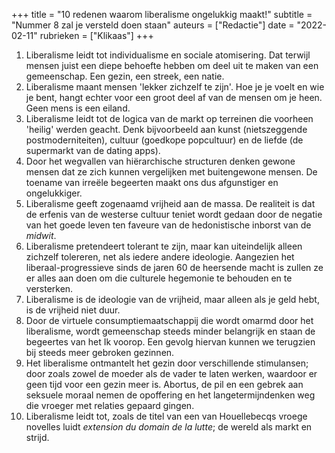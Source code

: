 +++
title     = "10 redenen waarom liberalisme ongelukkig maakt!"
subtitle  = "Nummer 8 zal je versteld doen staan"
auteurs   = ["Redactie"]
date      = "2022-02-11"
rubrieken = ["Klikaas"]
+++


1. Liberalisme leidt tot individualisme en sociale atomisering. Dat terwijl mensen juist een diepe behoefte hebben om deel uit te maken van een gemeenschap. Een gezin, een streek, een natie.
2. Liberalisme maant mensen 'lekker zichzelf te zijn'. Hoe je je voelt en wie je bent, hangt echter voor een groot deel af van de mensen om je heen. Geen mens is een eiland.
3. Liberalisme leidt tot de logica van de markt op terreinen die voorheen 'heilig' werden geacht. Denk bijvoorbeeld aan kunst (nietszeggende postmoderniteiten), cultuur (goedkope popcultuur) en de liefde (de supermarkt van de dating apps).
4. Door het wegvallen van hiërarchische structuren denken gewone mensen dat ze zich kunnen vergelijken met buitengewone mensen. De toename van irreële begeerten maakt ons dus afgunstiger en ongelukkiger.
5. Liberalisme geeft zogenaamd vrijheid aan de massa. De realiteit is dat de erfenis van de westerse cultuur teniet wordt gedaan door de negatie van het goede leven ten faveure van de hedonistische inborst van de _midwit_.
6. Liberalisme pretendeert tolerant te zijn, maar kan uiteindelijk alleen zichzelf tolereren, net als iedere andere ideologie. Aangezien het liberaal-progressieve sinds de jaren 60 de heersende macht is zullen ze er alles aan doen om die culturele hegemonie te behouden en te versterken.
7. Liberalisme is de ideologie van de vrijheid, maar alleen als je geld hebt, is de vrijheid niet duur.
8. Door de virtuele consumptiemaatschappij die wordt omarmd door het liberalisme, wordt gemeenschap steeds minder belangrijk en staan de begeertes van het Ik voorop. Een gevolg hiervan kunnen we terugzien bij steeds meer gebroken gezinnen.
9. Het liberalisme ontmantelt het gezin door verschillende stimulansen; door zoals zowel de moeder als de vader te laten werken, waardoor er geen tijd voor een gezin meer is. Abortus, de pil en een gebrek aan seksuele moraal nemen de opoffering en het langetermijndenken weg die vroeger met relaties gepaard gingen.
10. Liberalisme leidt tot, zoals de titel van een van Houellebecqs vroege novelles luidt _extension du domain de la lutte_; de wereld als markt en strijd.
